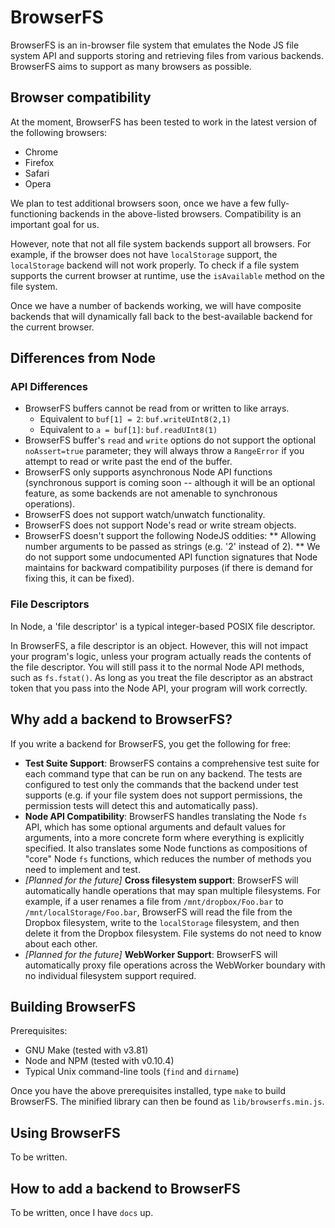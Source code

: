 BrowserFS
=========

BrowserFS is an in-browser file system that emulates the Node JS file system API and supports storing and retrieving files from various backends. BrowserFS aims to support as many browsers as possible.

Browser compatibility
---------------------
At the moment, BrowserFS has been tested to work in the latest version of the following browsers:

* Chrome
* Firefox
* Safari
* Opera

We plan to test additional browsers soon, once we have a few fully-functioning backends in the above-listed browsers. Compatibility is an important goal for us.

However, note that not all file system backends support all browsers. For example, if the browser does not have `localStorage` support, the `localStorage` backend will not work properly. To check if a file system supports the current browser at runtime, use the `isAvailable` method on the file system.

Once we have a number of backends working, we will have composite backends that will dynamically fall back to the best-available backend for the current browser.

Differences from Node
---------------------
### API Differences

* BrowserFS buffers cannot be read from or written to like arrays.
  * Equivalent to `buf[1] = 2`: `buf.writeUInt8(2,1)`
  * Equivalent to `a = buf[1]`: `buf.readUInt8(1)`
* BrowserFS buffer's `read` and `write` options do not support the optional `noAssert=true` parameter; they will always throw a `RangeError` if you attempt to read or write past the end of the buffer.
* BrowserFS only supports asynchronous Node API functions (synchronous support is coming soon -- although it will be an optional feature, as some backends are not amenable to synchronous operations).
* BrowserFS does not support watch/unwatch functionality.
* BrowserFS does not support Node's read or write stream objects.
* BrowserFS doesn't support the following NodeJS oddities:
** Allowing number arguments to be passed as strings (e.g. '2' instead of 2).
** We do not support some undocumented API function signatures that Node maintains for backward compatibility purposes (if there is demand for fixing this, it can be fixed).

### File Descriptors

In Node, a 'file descriptor' is a typical integer-based POSIX file descriptor.

In BrowserFS, a file descriptor is an object. However, this will not impact your program's logic, unless your program actually reads the contents of the file descriptor. You will still pass it to the normal Node API methods, such as `fs.fstat()`. As long as you treat the file descriptor as an abstract token that you pass into the Node API, your program will work correctly.

Why add a backend to BrowserFS?
-----------------------------------------------
If you write a backend for BrowserFS, you get the following for free:

* **Test Suite Support**: BrowserFS contains a comprehensive test suite for each command type that can be run on any backend. The tests are configured to test only the commands that the backend under test supports (e.g. if your file system does not support permissions, the permission tests will detect this and automatically pass).
* **Node API Compatibility**: BrowserFS handles translating the Node `fs` API, which has some optional arguments and default values for arguments, into a more concrete form where everything is explicitly specified. It also translates some Node functions as compositions of "core" Node `fs` functions, which reduces the number of methods you need to implement and test.
* *[Planned for the future]* **Cross filesystem support**: BrowserFS will automatically handle operations that may span multiple filesystems. For example, if a user renames a file from `/mnt/dropbox/Foo.bar` to `/mnt/localStorage/Foo.bar`, BrowserFS will read the file from the Dropbox filesystem, write to the `localStorage` filesystem, and then delete it from the Dropbox filesystem. File systems do not need to know about each other.
* *[Planned for the future]* **WebWorker Support**: BrowserFS will automatically proxy file operations across the WebWorker boundary with no individual filesystem support required.

Building BrowserFS
------------------
Prerequisites:

* GNU Make (tested with v3.81)
* Node and NPM (tested with v0.10.4)
* Typical Unix command-line tools (`find` and `dirname`)

Once you have the above prerequisites installed, type `make` to build BrowserFS. The minified library can then be found as `lib/browserfs.min.js`.

Using BrowserFS
---------------
To be written.


How to add a backend to BrowserFS
--------------------------------------------------
To be written, once I have `docs` up.
